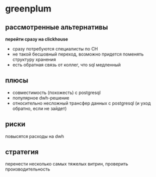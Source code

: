 # greenplum

## рассмотренные альтернативы

**перейти сразу на clickhouse**
 - сразу потребуются специалисты по CH
 - не такой бесшовный переход, возможно придется поменять структуру хранения
 - есть обратная связь от коллег, что sql медленный


## плюсы

 * совместимость (похожесть) с postgresql
 * популярное dwh-решение
 * относительно несложный трансфер данных с postgresql (и уход обратно, если не зайдет)

## риски

повысятся расходы на dwh

## стратегия
перенести несколько самых тяжелых витрин, проверить производительность
